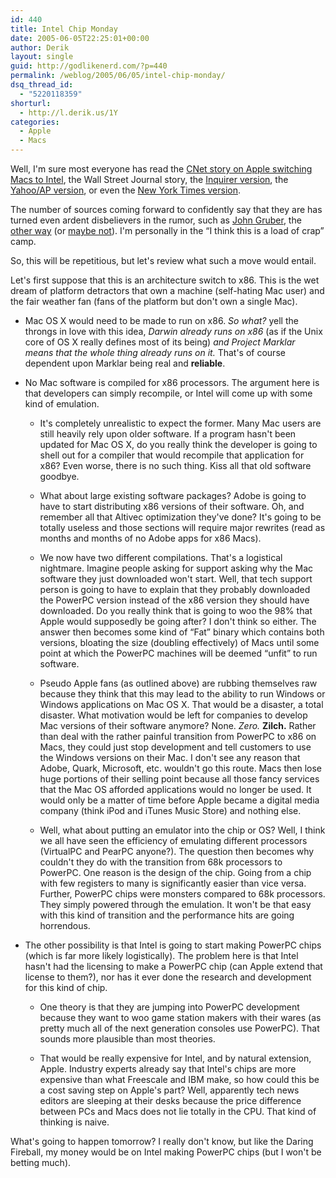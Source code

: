 ```yaml
---
id: 440
title: Intel Chip Monday
date: 2005-06-05T22:25:01+00:00
author: Derik
layout: single
guid: http://godlikenerd.com/?p=440
permalink: /weblog/2005/06/05/intel-chip-monday/
dsq_thread_id:
  - "5220118359"
shorturl:
  - http://l.derik.us/1Y
categories:
  - Apple
  - Macs
---
```

Well, I'm sure most everyone has read the [CNet story on Apple switching Macs to Intel](http://news.com.com/Apple+to+ditch+IBM,+switch+to+Intel+chips/2100-1006_3-5731398.html?tag=nefd.lede), the Wall Street Journal story, the [Inquirer version](http://www.theinquirer.net/?article=23714), the [Yahoo/AP version](http://news.yahoo.com/news?tmpl=story&u=/ap/20050605/ap_on_hi_te/apple_chips_3), or even the [New York Times version](http://www.nytimes.com/2005/06/06/technology/06apple.html?ex=1275710400&en=3fe62e771be44e02&ei=5090&partner=rssuserland&emc=rss).

The number of sources coming forward to confidently say that they are has turned even ardent disbelievers in the rumor, such as [John Gruber](http://daringfireball.net/2005/05/intelmania), the [other way](http://daringfireball.net/2005/06/see_you_intel) (or [maybe not](http://daringfireball.net/2005/06/intel_apple_odds_and_ends)). I'm personally in the &#8220;I think this is a load of crap&#8221; camp.

So, this will be repetitious, but let's review what such a move would entail.

Let's first suppose that this is an architecture switch to x86. This is the wet dream of platform detractors that own a machine (self-hating Mac user) and the fair weather fan (fans of the platform but don't own a single Mac).

  * Mac OS X would need to be made to run on x86. _So what?_ yell the throngs in love with this idea, _Darwin already runs on x86_ (as if the Unix core of OS X really defines most of its being) _and Project Marklar means that the whole thing already runs on it._ That's of course dependent upon Marklar being real and **reliable**.

  * No Mac software is compiled for x86 processors. The argument here is that developers can simply recompile, or Intel will come up with some kind of emulation. 
    
      * It's completely unrealistic to expect the former. Many Mac users are still heavily rely upon older software. If a program hasn't been updated for Mac OS X, do you really think the developer is going to shell out for a compiler that would recompile that application for x86? Even worse, there is no such thing. Kiss all that old software goodbye.
    
      * What about large existing software packages? Adobe is going to have to start distributing x86 versions of their software. Oh, and remember all that Altivec optimization they've done? It's going to be totally useless and those sections will require major rewrites (read as months and months of no Adobe apps for x86 Macs).
    
      * We now have two different compilations. That's a logistical nightmare. Imagine people asking for support asking why the Mac software they just downloaded won't start. Well, that tech support person is going to have to explain that they probably downloaded the PowerPC version instead of the x86 version they should have downloaded. Do you really think that is going to woo the 98% that Apple would supposedly be going after? I don't think so either. The answer then becomes some kind of &#8220;Fat&#8221; binary which contains both versions, bloating the size (doubling effectively) of Macs until some point at which the PowerPC machines will be deemed &#8220;unfit&#8221; to run software.
    
      * Pseudo Apple fans (as outlined above) are rubbing themselves raw because they think that this may lead to the ability to run Windows or Windows applications on Mac OS X. That would be a disaster, a total disaster. What motivation would be left for companies to develop Mac versions of their software anymore? None. _Zero._ **Zilch.** Rather than deal with the rather painful transition from PowerPC to x86 on Macs, they could just stop development and tell customers to use the Windows versions on their Mac. I don't see any reason that Adobe, Quark, Microsoft, etc. wouldn't go this route. Macs then lose huge portions of their selling point because all those fancy services that the Mac OS afforded applications would no longer be used. It would only be a matter of time before Apple became a digital media company (think iPod and iTunes Music Store) and nothing else.
    
      * Well, what about putting an emulator into the chip or OS? Well, I think we all have seen the efficiency of emulating different processors (VirtualPC and PearPC anyone?). The question then becomes why couldn't they do with the transition from 68k processors to PowerPC. One reason is the design of the chip. Going from a chip with few registers to many is significantly easier than vice versa. Further, PowerPC chips were monsters compared to 68k processors. They simply powered through the emulation. It won't be that easy with this kind of transition and the performance hits are going horrendous.

  * The other possibility is that Intel is going to start making PowerPC chips (which is far more likely logistically). The problem here is that Intel hasn't had the licensing to make a PowerPC chip (can Apple extend that license to them?), nor has it ever done the research and development for this kind of chip.
    
      * One theory is that they are jumping into PowerPC development because they want to woo game station makers with their wares (as pretty much all of the next generation consoles use PowerPC). That sounds more plausible than most theories.
    
      * That would be really expensive for Intel, and by natural extension, Apple. Industry experts already say that Intel's chips are more expensive than what Freescale and IBM make, so how could this be a cost saving step on Apple's part? Well, apparently tech news editors are sleeping at their desks because the price difference between PCs and Macs does not lie totally in the CPU. That kind of thinking is naive.

What's going to happen tomorrow? I really don't know, but like the Daring Fireball, my money would be on Intel making PowerPC chips (but I won't be betting much).